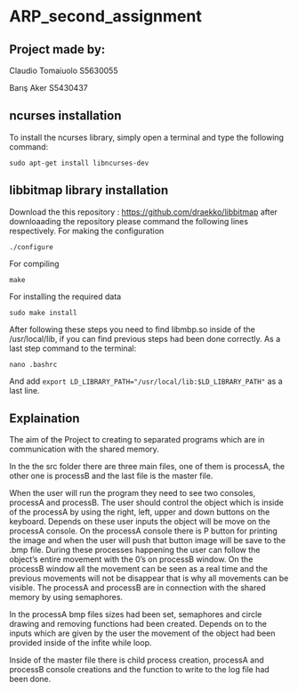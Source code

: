 # ARP_second_assignment

## Project made by:

Claudio Tomaiuolo S5630055

Barış Aker S5430437

## ncurses installation
To install the ncurses library, simply open a terminal and type the following command:
```console
sudo apt-get install libncurses-dev
```
## libbitmap library installation

Download the this repository : https://github.com/draekko/libbitmap after downloaading the repository please command the following lines respectively. 
For making the configuration
```console
./configure 
```

For compiling
```console
make
```

For installing the required data
```console
sudo make install
```

After following these steps you need to find libmbp.so inside of the /usr/local/lib, if you can find previous steps had been done correctly. 
As a last step command to the terminal:
```console
nano .bashrc
```
And add  `export LD_LIBRARY_PATH="/usr/local/lib:$LD_LIBRARY_PATH"` as a last line. 

## Explaination 

The aim of the Project to creating to separated programs which are in communication with the shared memory. 

In the the src folder there are three main files, one of them is processA, the other one is processB and the last file is the master file. 

When the user will run the program they need to see two consoles, processA and processB. The user should control the object which is inside of the processA by using the right, left, upper and down buttons on the keyboard. Depends on these user inputs the object will be move on the processA console. On the processA console there is P button for printing the image and when the user will push that button image will be save to the .bmp file. During these processes happening the user can follow the object’s entire movement with the 0’s on processB window. On the processB window all the movement can be seen as a real time and the previous movements will not be disappear that is why all movements can be visible. The processA and processB are in connection with the shared memory by using semaphores. 

In the processA bmp files sizes had been set, semaphores and circle drawing and removing functions had been created. Depends on to the inputs which are given by the user the movement of the object had been provided inside of the infite while loop. 

Inside of the master file there is child process creation, processA and processB console creations and the function to write to the log file had been done. 





